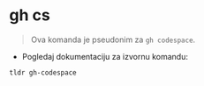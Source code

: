 # gh cs

> Ova komanda je pseudonim za  `gh codespace`.

- Pogledaj dokumentaciju za izvornu komandu:

`tldr gh-codespace`

